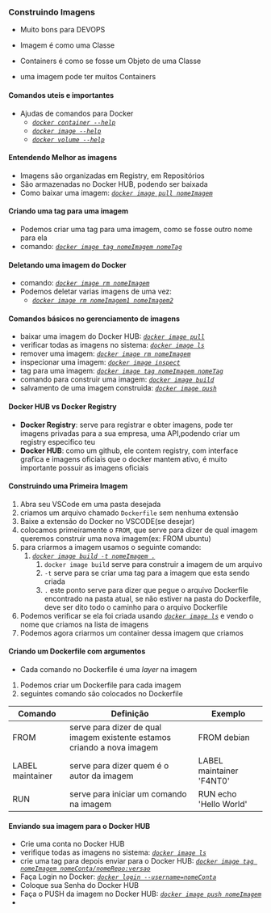 ### Construindo Imagens

* Muito bons para DEVOPS

* Imagem é como uma Classe
* Containers é como se fosse um Objeto de uma Classe
* uma imagem pode ter muitos Containers

#### Comandos uteis e importantes
* Ajudas de comandos para Docker
    * [_`docker container --help`_]()
    * [_`docker image --help`_]()
    * [_`docker volume --help`_]()

#### Entendendo Melhor as imagens
* Imagens são organizadas em Registry, em Repositórios
* São armazenadas no Docker HUB, podendo ser baixada 
* Como baixar uma imagem: [_`docker image pull nomeImagem`_]()

#### Criando uma tag para uma imagem
* Podemos criar uma tag para uma imagem, como se fosse outro nome para ela
* comando: [_`docker image tag nomeImagem nomeTag`_]()

#### Deletando uma imagem do Docker
* comando: [_`docker image rm nomeImagem`_]()
* Podemos deletar varias imagens de uma vez:
    * [_`docker image rm nomeImagem1 nomeImagem2`_]()

#### Comandos básicos no gerenciamento de imagens

* baixar uma imagem do Docker HUB: [_`docker image pull`_]()
* verificar todas as imagens no sistema: [_`docker image ls`_]()
* remover uma imagem: [_`docker image rm nomeImagem`_]()
* inspecionar uma imagem: [_`docker image inspect`_]()
* tag para uma imagem: [_`docker image tag nomeImagem nomeTag`_]()
* comando para construir uma imagem: [_`docker image build`_]()
* salvamento de uma imagem construida: [_`docker image push`_]()

#### Docker HUB vs Docker Registry

* **Docker Registry**: serve para registrar e obter imagens, pode ter imagens privadas para a sua empresa, uma API,podendo criar um registry especifico teu
* **Docker HUB**: como um github, ele contem registry, com interface grafica e imagens oficiais que o docker mantem ativo, é muito importante possuir as imagens oficiais

#### Construindo uma Primeira Imagem
1. Abra seu VSCode em uma pasta desejada
2. criamos um arquivo chamado `Dockerfile` sem nenhuma extensão
3. Baixe a extensão do Docker no VSCODE(se desejar)
4. colocamos primeiramente o `FROM`, que serve para dizer de qual imagem queremos construir uma nova imagem(ex: FROM ubuntu)
5. para criarmos a imagem usamos o seguinte comando:
    1. [_`docker image build -t nomeImagem .`_]()
        1. `docker image build` serve para construir a imagem de um arquivo
        2. `-t` serve para se criar uma tag para a imagem que esta sendo criada
        3. `.` este ponto serve para dizer que pegue o arquivo Dockerfile encontrado na pasta atual, se não estiver na pasta do Dockerfile, deve ser dito todo o caminho para o arquivo Dockerfile
6. Podemos verificar se ela foi criada usando [_`docker image ls`_]() e vendo o nome que criamos na lista de imagens
7. Podemos agora criarmos um container dessa imagem que criamos

#### Criando um Dockerfile com argumentos
* Cada comando no Dockerfile é uma _layer_ na imagem
1. Podemos criar um Dockerfile para cada imagem
2. seguintes comando são colocados no Dockerfile

Comando|Definição|Exemplo
-------|---------|-------
FROM|serve para dizer de qual imagem existente estamos criando a nova imagem|FROM debian
LABEL maintainer|serve para dizer quem é o autor da imagem|LABEL maintainer 'F4NT0'
RUN | serve para iniciar um comando na imagem| RUN echo 'Hello World'


#### Enviando sua imagem para o Docker HUB

* Crie uma conta no Docker HUB
* verifique todas as imagens no sistema: [_`docker image ls`_]()
* crie uma tag para depois enviar para o Docker HUB: [_`docker image tag nomeImagem nomeConta/nomeRepo:versao`_]()
* Faça Login no Docker: [_`docker login --username=nomeConta`_]()
* Coloque sua Senha do Docker HUB
* Faça o PUSH da imagem no Docker HUB: [_`docker image push nomeImagem`_]()
* 


